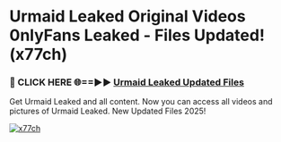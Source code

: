 # Urmaid Leaked Original Videos 0nlyFans Leaked - Files Updated! (x77ch)

<h3>🔴 CLICK HERE 🌐==►► <a href="https://tinyurl.com/2wckxsce" rel="nofollow">Urmaid Leaked Updated Files</a></h3>

Get Urmaid Leaked and all content. Now you can access all videos and pictures of Urmaid Leaked. New Updated Files 2025!

[![x77ch](https://i.imgur.com/AFduVYN.gif)](https://tinyurl.com/2wckxsce)
